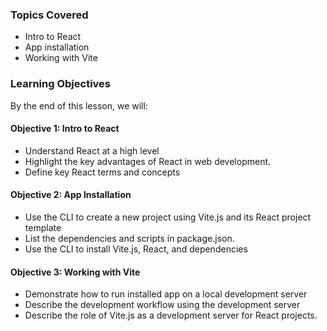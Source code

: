 <!-- h1, h2 already used by CTD Learns -->

### Topics Covered

- Intro to React
- App installation
- Working with Vite

### Learning Objectives

By the end of this lesson, we will:

#### Objective 1: Intro to React

- Understand React at a high level
- Highlight the key advantages of React in web development.
- Define key React terms and concepts

#### Objective 2: App Installation

- Use the CLI to create a new project using Vite.js and its React project template
- List the dependencies and scripts in package.json.
- Use the CLI to install Vite.js, React, and dependencies

#### Objective 3: Working with Vite

- Demonstrate how to run installed app on a local development server
- Describe the development workflow using the development server
- Describe the role of Vite.js as a development server for React projects.
